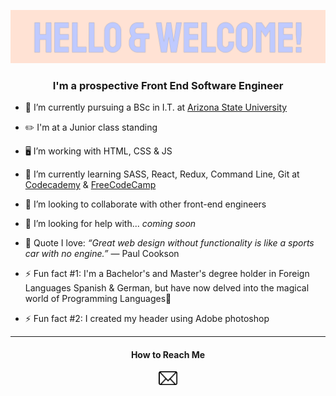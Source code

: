 ![Heading](ReadMeImgs/t_higginswelcomeheader.gif)

<h3 align="center">I'm a prospective Front End Software Engineer</h3>

* 📓 I’m currently pursuing a BSc in I.T. at [Arizona State University](https://github.com/ASU)

* ✏️ I'm at a Junior class standing
* 🖥️ I’m working with HTML, CSS & JS
* 🌱 I’m currently learning SASS, React, Redux, Command Line, Git at [Codecademy](https://github.com/Codecademy) & [FreeCodeCamp](https://github.com/freeCodeCamp)
* 👯 I’m looking to collaborate with other front-end engineers
* 🤔 I’m looking for help with... *coming soon*
* 💬 Quote I love: *“Great web design without functionality is like a sports car with no engine.”* ― Paul Cookson
* ⚡ Fun fact #1: I'm a Bachelor's and Master's degree holder in Foreign Languages Spanish & German, but have now delved into the magical world of Programming Languages🔮
* ⚡ Fun fact #2: I created my header using Adobe photoshop
<hr />
<h4 align="center">How to Reach Me</h4> 
<p align="center">
  <a href="mailto:thiggin7@asu.edu"><img src="ReadMeImgs/emailicon.png" width="30px"></a> 
</p>
